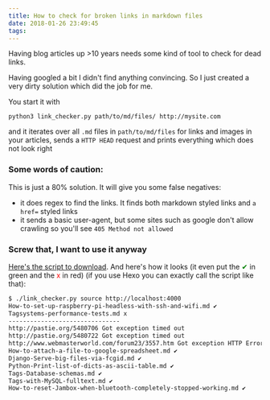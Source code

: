```yaml
---
title: How to check for broken links in markdown files
date: 2018-01-26 23:49:45
tags:
---
```


Having blog articles up >10 years needs some kind of tool to check for dead links.

Having googled a bit I didn't find anything convincing. So I just created a very dirty solution which did the job for me.

You start it with 

```python3 link_checker.py path/to/md/files/ http://mysite.com```

and it iterates over all `.md` files in `path/to/md/files` for links and images in your articles, sends a `HTTP HEAD` request and prints everything which does not look right

<!-- more -->

### Some words of caution:

This is just a 80% solution. It will give you some false negatives:

- it does regex to find the links. It finds both markdown styled links and `a href=` styled links
- it sends a basic user-agent, but some sites such as google don't allow crawling so you'll see `405 Method not allowed`

### Screw that, I want to use it anyway

[Here's the script to download](/files/link_checker.py). And here's how it looks (it even put the <span style="color: green">✔</span> in green and the <span style="color: red">x</span> in red) (if you use Hexo you can exactly call the script like that):

```sh
$ ./link_checker.py source http://localhost:4000
How-to-set-up-raspberry-pi-headless-with-ssh-and-wifi.md ‎✔
Tagsystems-performance-tests.md x
-------------------------------
http://pastie.org/5480706 Got exception timed out
http://pastie.org/5480722 Got exception timed out
http://www.webmasterworld.com/forum23/3557.htm Got exception HTTP Error 403: Forbidden
How-to-attach-a-file-to-google-spreadsheet.md ‎✔
Django-Serve-big-files-via-fcgid.md ‎✔
Python-Print-list-of-dicts-as-ascii-table.md ‎✔
Tags-Database-schemas.md ‎✔
Tags-with-MySQL-fulltext.md ‎✔
How-to-reset-Jambox-when-bluetooth-completely-stopped-working.md ‎✔
```